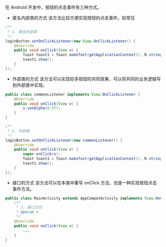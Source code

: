 在 Android 开发中，按钮的点击事件有三种方式。

* 匿名内部类的方式
该方法比较方便实现按钮的点击事件，较常见

```java
/**
 * 1. 匿名内部类
 */
loginButton.setOnClickListener(new View.OnClickListener() {
    @Override
    public void onClick(View v) {
        Toast toast1 = Toast.makeText(getApplicationContext(), R.string.loginSuccess, Toast.LENGTH_LONG);
        toast1.show();
    }
});
```

* 外部类的方式
该方法可以实现较多按钮的共同效果，可以将共同的业务逻辑写到外部类中实现。

```java
public class commonListener implements View.OnClickListener {
    @Override
    public void onClick(View v) {
        v.setAlpha(0.5f);
    }
}

/**
 * 2. 外部类
 */
loginButton.setOnClickListener(new commonListener() {
    @Override
    public void onClick(View v) {
        super.onClick(v);
        Toast toast1 = Toast.makeText(getApplicationContext(), R.string.loginSuccess, Toast.LENGTH_LONG);
        toast1.show();
    }
});
```

* 接口的方式
该方法可以在本类中重写 onClick 方法，也是一种实现按钮点击事件方法。

```java
public class MainActivity extends AppCompatActivity implements View.OnClickListener {
	/**
	 * 3. 接口方式
	 * @param v
	 */
	@Override
	public void onClick(View v) {
		...
	}
}
```
